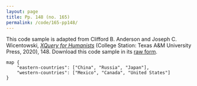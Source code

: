 ```yaml
---
layout: page
title: Pp. 148 (no. 165)
permalink: /code/165-pp148/
---
```


This code sample is adapted from Clifford B. Anderson and Joseph C. Wicentowski, 
[_XQuery for Humanists_](/) (College Station: Texas A&M University Press, 2020), 148. 
Download this code sample in its [raw form](/code/165-pp148/165-pp148.xq).

```xquery
map {
    "eastern-countries": ["China", "Russia", "Japan"],
    "western-countries": ["Mexico", "Canada", "United States"]
}
```  
